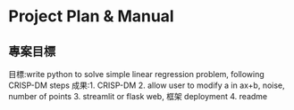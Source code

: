 # Project Plan & Manual

## 專案目標
目標:write python to solve simple linear regression problem, following CRISP-DM steps
成果:1. CRISP-DM 2. allow user to modify a in ax+b, noise, number of points 3. streamlit or flask web, 框架 deployment 4. readme

